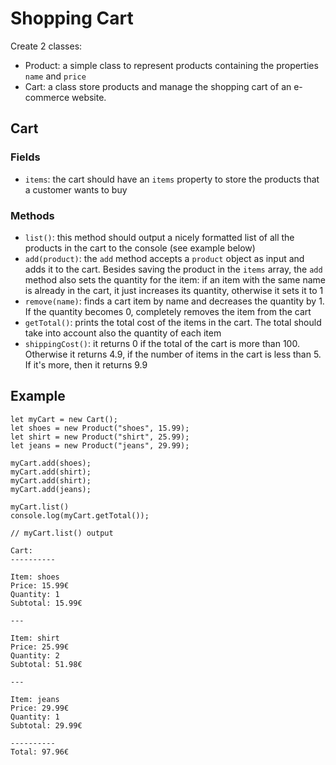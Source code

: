 # Shopping Cart

Create 2 classes:

- Product: a simple class to represent products containing the properties `name` and `price`
- Cart: a class store products and manage the shopping cart of an e-commerce website.

## Cart
### Fields
- `items`: the cart should have an `items` property to store the products that a customer wants to buy

### Methods

- `list()`: this method should output a nicely formatted list of all the products in the cart to the console (see example below)
- `add(product)`: the `add` method accepts a `product` object as input and adds it to the cart. Besides saving the product in the `items` array, the `add` method also sets the quantity for the item: if an item with the same name is already in the cart, it just increases its quantity, otherwise it sets it to 1
- `remove(name)`: finds a cart item by name and decreases the quantity by 1. If the quantity becomes 0, completely removes the item from the cart
- `getTotal()`: prints the total cost of the items in the cart. The total should take into account also the quantity of each item
- `shippingCost()`: it returns 0 if the total of the cart is more than 100. Otherwise it returns 4.9, if the number of items in the cart is less than 5. If it's more, then it returns 9.9

## Example

```
let myCart = new Cart();
let shoes = new Product("shoes", 15.99);
let shirt = new Product("shirt", 25.99);
let jeans = new Product("jeans", 29.99);

myCart.add(shoes);
myCart.add(shirt);
myCart.add(shirt);
myCart.add(jeans);

myCart.list()
console.log(myCart.getTotal());
```

```
// myCart.list() output

Cart:
----------

Item: shoes
Price: 15.99€
Quantity: 1
Subtotal: 15.99€

---

Item: shirt
Price: 25.99€
Quantity: 2
Subtotal: 51.98€

---

Item: jeans
Price: 29.99€
Quantity: 1
Subtotal: 29.99€

----------
Total: 97.96€
```
